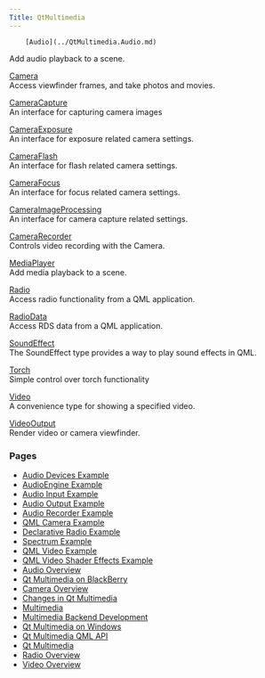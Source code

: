 ```yaml
---
Title: QtMultimedia
---
```

        [Audio](../QtMultimedia.Audio.md)  
Add audio playback to a scene.

[Camera](../QtMultimedia.Camera.md)  
Access viewfinder frames, and take photos and movies.

[CameraCapture](../QtMultimedia.CameraCapture.md)  
An interface for capturing camera images

[CameraExposure](../QtMultimedia.CameraExposure.md)  
An interface for exposure related camera settings.

[CameraFlash](../QtMultimedia.CameraFlash.md)  
An interface for flash related camera settings.

[CameraFocus](../QtMultimedia.CameraFocus.md)  
An interface for focus related camera settings.

[CameraImageProcessing](../QtMultimedia.CameraImageProcessing.md)  
An interface for camera capture related settings.

[CameraRecorder](../QtMultimedia.CameraRecorder.md)  
Controls video recording with the Camera.

[MediaPlayer](../QtMultimedia.MediaPlayer.md)  
Add media playback to a scene.

[Radio](../QtMultimedia.Radio.md)  
Access radio functionality from a QML application.

[RadioData](../QtMultimedia.RadioData.md)  
Access RDS data from a QML application.

[SoundEffect](../QtMultimedia.SoundEffect.md)  
The SoundEffect type provides a way to play sound effects in QML.

[Torch](../QtMultimedia.Torch.md)  
Simple control over torch functionality

[Video](../QtMultimedia.Video.md)  
A convenience type for showing a specified video.

[VideoOutput](../QtMultimedia.VideoOutput.md)  
Render video or camera viewfinder.

### Pages

-   [Audio Devices Example](../QtMultimedia.qtmultimedia-audiodevices-example.md)
-   [AudioEngine Example](../QtMultimedia.qtmultimedia-audioengine-example.md)
-   [Audio Input Example](../QtMultimedia.qtmultimedia-audioinput-example.md)
-   [Audio Output Example](../QtMultimedia.qtmultimedia-audiooutput-example.md)
-   [Audio Recorder Example](../QtMultimedia.qtmultimedia-audiorecorder-example.md)
-   [QML Camera Example](../QtMultimedia.qtmultimedia-declarative-camera-example.md)
-   [Declarative Radio Example](../QtMultimedia.qtmultimedia-declarative-radio-example.md)
-   [Spectrum Example](../QtMultimedia.qtmultimedia-spectrum-example.md)
-   [QML Video Example](../QtMultimedia.qtmultimedia-video-qmlvideo-example.md)
-   [QML Video Shader Effects Example](../QtMultimedia.qtmultimedia-video-qmlvideofx-example.md)
-   [Audio Overview](../QtMultimedia.audiooverview.md)
-   [Qt Multimedia on BlackBerry](../QtMultimedia.blackberry.md)
-   [Camera Overview](../QtMultimedia.cameraoverview.md)
-   [Changes in Qt Multimedia](../QtMultimedia.changes.md)
-   [Multimedia](../QtMultimedia.multimediaoverview.md)
-   [Multimedia Backend Development](../QtMultimedia.multimediabackend.md)
-   [Qt Multimedia on Windows](../QtMultimedia.qtmultimedia-windows.md)
-   [Qt Multimedia QML API](../QtMultimedia.qml-multimedia.md)
-   [Qt Multimedia](../QtMultimedia.qtmultimedia-index.md)
-   [Radio Overview](../QtMultimedia.radiooverview.md)
-   [Video Overview](../QtMultimedia.videooverview.md)

